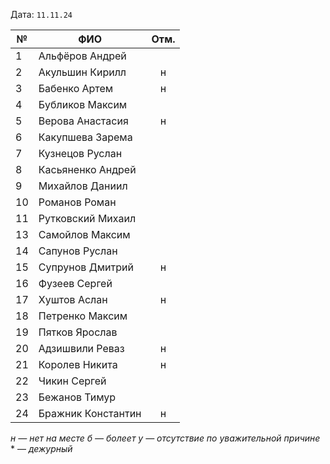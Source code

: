 Дата: `11.11.24`

| №   | ФИО                | Отм. |
| --- | ------------------ | :--: |
| 1   | Альфёров Андрей    |      |
| 2   | Акульшин Кирилл    |  н   |
| 3   | Бабенко Артем      |  н   |
| 4   | Бубликов Максим    |      |
| 5   | Верова Анастасия   |  н   |
| 6   | Какупшева Зарема   |      |
| 7   | Кузнецов Руслан    |      |
| 8   | Касьяненко Андрей  |      |
| 9   | Михайлов Даниил    |      |
| 10  | Романов Роман      |      |
| 11  | Рутковский Михаил  |      |
| 13  | Самойлов Максим    |      |
| 14  | Сапунов Руслан     |      |
| 15  | Супрунов Дмитрий   |  н   |
| 16  | Фузеев Сергей      |      |
| 17  | Хуштов Аслан       |  н   |
| 18  | Петренко Максим    |      |
| 19  | Пятков Ярослав     |      |
| 20  | Адзишвили Реваз    |  н   |
| 21  | Королев Никита     |  н   |
| 22  | Чикин Сергей       |      |
| 23  | Бежанов Тимур      |      |
| 24  | Бражник Константин |  н   |
*н — нет на месте
б — болеет
у — отсутствие по уважительной причине*
\* — *дежурный*
